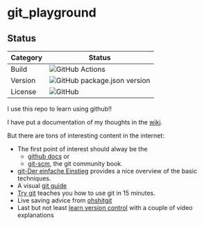 # git_playground

## Status

| Category         | Status                                                                                                      |
| ---------------- | ----------------------------------------------------------------------------------------------------------- |
| Build            | ![GitHub Actions](https://github.com/comfortliner/git_playground/workflows/Release/badge.svg?branch=main) |
| Version          | ![GitHub package.json version](https://img.shields.io/github/package-json/v/comfortliner/git_playground)    |
| License          | ![GitHub](https://img.shields.io/github/license/comfortliner/git_playground)                                |

I use this repo to learn using github!!

I have put a documentation of my thoughts in the [wiki](https://github.com/comfortliner/git_playground/wiki).

But there are tons of interesting content in the internet:
 * The first point of interest should alway be the 
   * [github docs](https://docs.github.com/en) or 
   * [git-scm](https://git-scm.com/), the git community book.
 * [git-Der einfache Einstieg](https://rogerdudler.github.io/git-guide/index.de.html) provides a nice overview of the basic techniques.
 * A visual [git guide](http://marklodato.github.io/visual-git-guide/index-en.html)
 * [Try git](https://try.github.io/) teaches you how to use git in 15 minutes.
 * Live saving advice from [ohshitgit](https://ohshitgit.com/)
 * Last but not least [learn version control](https://www.git-tower.com/learn/git/videos/) with a couple of video explanations
